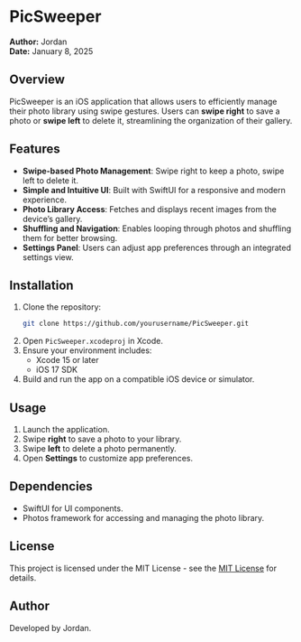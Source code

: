 # PicSweeper

**Author:** Jordan  
**Date:** January 8, 2025  

## Overview
PicSweeper is an iOS application that allows users to efficiently manage their photo library using swipe gestures. Users can **swipe right** to save a photo or **swipe left** to delete it, streamlining the organization of their gallery.

## Features
- **Swipe-based Photo Management**: Swipe right to keep a photo, swipe left to delete it.
- **Simple and Intuitive UI**: Built with SwiftUI for a responsive and modern experience.
- **Photo Library Access**: Fetches and displays recent images from the device’s gallery.
- **Shuffling and Navigation**: Enables looping through photos and shuffling them for better browsing.
- **Settings Panel**: Users can adjust app preferences through an integrated settings view.

## Installation
1. Clone the repository:
   ```sh
   git clone https://github.com/yourusername/PicSweeper.git
   ```
2. Open `PicSweeper.xcodeproj` in Xcode.
3. Ensure your environment includes:
   - Xcode 15 or later
   - iOS 17 SDK
4. Build and run the app on a compatible iOS device or simulator.

## Usage
1. Launch the application.
2. Swipe **right** to save a photo to your library.
3. Swipe **left** to delete a photo permanently.
4. Open **Settings** to customize app preferences.

## Dependencies
- SwiftUI for UI components.
- Photos framework for accessing and managing the photo library.

## License
This project is licensed under the MIT License - see the [MIT License](https://opensource.org/licenses/MIT) for details.

## Author
Developed by Jordan.
